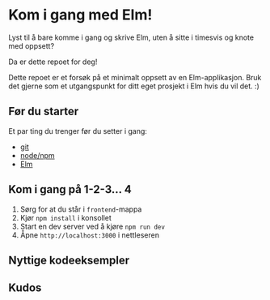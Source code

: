 # Kom i gang med Elm!

Lyst til å bare komme i gang og skrive Elm, uten å sitte i timesvis og knote med oppsett?

Da er dette repoet for deg!

Dette repoet er et forsøk på et minimalt oppsett av en Elm-applikasjon.
Bruk det gjerne som et utgangspunkt for ditt eget prosjekt i Elm hvis du vil det. :)

## Før du starter

Et par ting du trenger før du setter i gang:

- [git](https://git-scm.com/)
- [node/npm](https://nodejs.org/en/)
- [Elm](https://guide.elm-lang.org/install.html)

## Kom i gang på 1-2-3... 4
1. Sørg for at du står i `frontend`-mappa
2. Kjør `npm install` i konsollet
3. Start en dev server ved å kjøre `npm run dev`
4. Åpne `http://localhost:3000` i nettleseren

## Nyttige kodeeksempler


## Kudos
